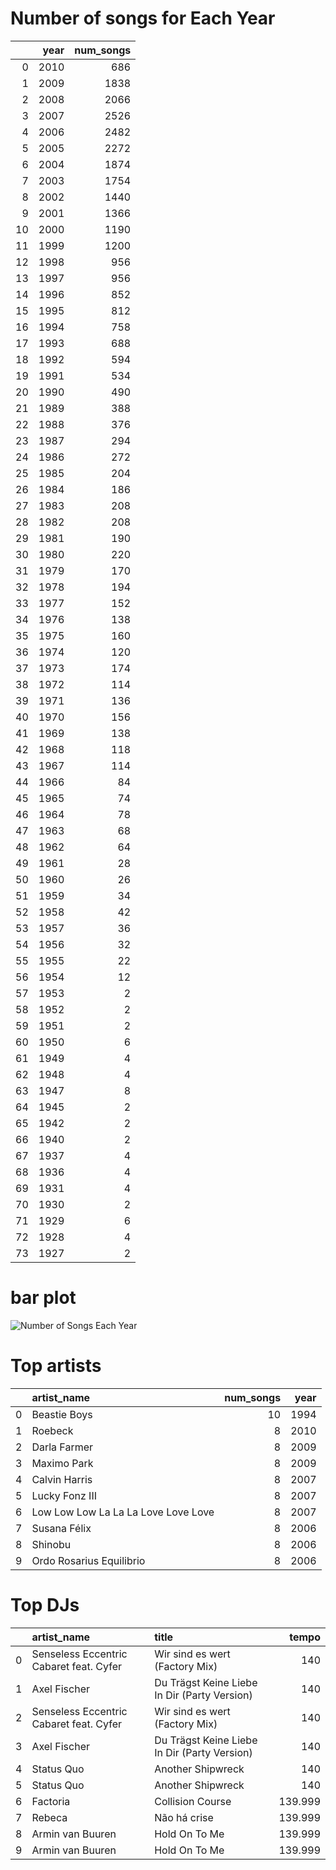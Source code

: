 # Number of songs for Each Year
|    |   year |   num_songs |
|---:|-------:|------------:|
|  0 |   2010 |         686 |
|  1 |   2009 |        1838 |
|  2 |   2008 |        2066 |
|  3 |   2007 |        2526 |
|  4 |   2006 |        2482 |
|  5 |   2005 |        2272 |
|  6 |   2004 |        1874 |
|  7 |   2003 |        1754 |
|  8 |   2002 |        1440 |
|  9 |   2001 |        1366 |
| 10 |   2000 |        1190 |
| 11 |   1999 |        1200 |
| 12 |   1998 |         956 |
| 13 |   1997 |         956 |
| 14 |   1996 |         852 |
| 15 |   1995 |         812 |
| 16 |   1994 |         758 |
| 17 |   1993 |         688 |
| 18 |   1992 |         594 |
| 19 |   1991 |         534 |
| 20 |   1990 |         490 |
| 21 |   1989 |         388 |
| 22 |   1988 |         376 |
| 23 |   1987 |         294 |
| 24 |   1986 |         272 |
| 25 |   1985 |         204 |
| 26 |   1984 |         186 |
| 27 |   1983 |         208 |
| 28 |   1982 |         208 |
| 29 |   1981 |         190 |
| 30 |   1980 |         220 |
| 31 |   1979 |         170 |
| 32 |   1978 |         194 |
| 33 |   1977 |         152 |
| 34 |   1976 |         138 |
| 35 |   1975 |         160 |
| 36 |   1974 |         120 |
| 37 |   1973 |         174 |
| 38 |   1972 |         114 |
| 39 |   1971 |         136 |
| 40 |   1970 |         156 |
| 41 |   1969 |         138 |
| 42 |   1968 |         118 |
| 43 |   1967 |         114 |
| 44 |   1966 |          84 |
| 45 |   1965 |          74 |
| 46 |   1964 |          78 |
| 47 |   1963 |          68 |
| 48 |   1962 |          64 |
| 49 |   1961 |          28 |
| 50 |   1960 |          26 |
| 51 |   1959 |          34 |
| 52 |   1958 |          42 |
| 53 |   1957 |          36 |
| 54 |   1956 |          32 |
| 55 |   1955 |          22 |
| 56 |   1954 |          12 |
| 57 |   1953 |           2 |
| 58 |   1952 |           2 |
| 59 |   1951 |           2 |
| 60 |   1950 |           6 |
| 61 |   1949 |           4 |
| 62 |   1948 |           4 |
| 63 |   1947 |           8 |
| 64 |   1945 |           2 |
| 65 |   1942 |           2 |
| 66 |   1940 |           2 |
| 67 |   1937 |           4 |
| 68 |   1936 |           4 |
| 69 |   1931 |           4 |
| 70 |   1930 |           2 |
| 71 |   1929 |           6 |
| 72 |   1928 |           4 |
| 73 |   1927 |           2 |

# bar plot


![Number of Songs Each Year](/Workspace/Users/xs110@duke.edu/image/num_songs_per_year.png)


# Top artists
|    | artist_name                         |   num_songs |   year |
|---:|:------------------------------------|------------:|-------:|
|  0 | Beastie Boys                        |          10 |   1994 |
|  1 | Roebeck                             |           8 |   2010 |
|  2 | Darla Farmer                        |           8 |   2009 |
|  3 | Maximo Park                         |           8 |   2009 |
|  4 | Calvin Harris                       |           8 |   2007 |
|  5 | Lucky Fonz III                      |           8 |   2007 |
|  6 | Low Low Low La La La Love Love Love |           8 |   2007 |
|  7 | Susana Félix                        |           8 |   2006 |
|  8 | Shinobu                             |           8 |   2006 |
|  9 | Ordo Rosarius Equilibrio            |           8 |   2006 |

# Top DJs
|    | artist_name                             | title                                        |   tempo |
|---:|:----------------------------------------|:---------------------------------------------|--------:|
|  0 | Senseless Eccentric Cabaret feat. Cyfer | Wir sind es wert (Factory Mix)               | 140     |
|  1 | Axel Fischer                            | Du Trägst Keine Liebe In Dir (Party Version) | 140     |
|  2 | Senseless Eccentric Cabaret feat. Cyfer | Wir sind es wert (Factory Mix)               | 140     |
|  3 | Axel Fischer                            | Du Trägst Keine Liebe In Dir (Party Version) | 140     |
|  4 | Status Quo                              | Another Shipwreck                            | 140     |
|  5 | Status Quo                              | Another Shipwreck                            | 140     |
|  6 | Factoria                                | Collision Course                             | 139.999 |
|  7 | Rebeca                                  | Não há crise                                 | 139.999 |
|  8 | Armin van Buuren                        | Hold On To Me                                | 139.999 |
|  9 | Armin van Buuren                        | Hold On To Me                                | 139.999 |